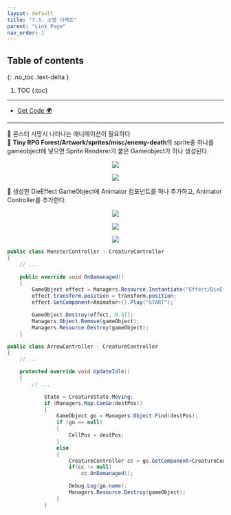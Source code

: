 ```yaml
---
layout: default
title: "7.3. 소멸 이펙트"
parent: "Link Page"
nav_order: 1
---
```


## Table of contents
{: .no_toc .text-delta }

1. TOC
{:toc}

---

* [Get Code 🌍](https://github.com/EasyCoding-7/UnityPortfolio/tree/7.3.Destroy)

---

🍬 몬스터 사망시 나타나는 애니메이션이 필요하다<br>
🍬 **Tiny RPG Forest/Artwork/sprites/misc/enemy-death**의 sprite중 하나를 gameobject에 넣으면 Sprite Renderer가 붙은 Gameobject가 하나 생성된다.

<p align="center">
  <img src="https://taehyungs-programming-blog.github.io/blog/assets/images/csharp/unity-adv/unity-adv-7-3-1.png"/>
</p>

<p align="center">
  <img src="https://taehyungs-programming-blog.github.io/blog/assets/images/csharp/unity-adv/unity-adv-7-3-2.png"/>
</p>

🍬 생성한 DieEffect GameObject에 Animator 컴포넌트를 하나 추가하고, Animator Controller를 추가한다.

<p align="center">
  <img src="https://taehyungs-programming-blog.github.io/blog/assets/images/csharp/unity-adv/unity-adv-7-3-3.png"/>
</p>

<p align="center">
  <img src="https://taehyungs-programming-blog.github.io/blog/assets/images/csharp/unity-adv/unity-adv-7-3-4.png"/>
</p>

<p align="center">
  <img src="https://taehyungs-programming-blog.github.io/blog/assets/images/csharp/unity-adv/unity-adv-7-3-5.png"/>
</p>

```csharp
public class MonsterController : CreatureController
{
    // ...

	public override void OnDamanaged()
	{
		GameObject effect = Managers.Resource.Instantiate("Effect/DieEffect");
		effect.transform.position = transform.position;
		effect.GetComponent<Animator>().Play("START");

		GameObject.Destroy(effect, 0.5f);
		Managers.Object.Remove(gameObject);
		Managers.Resource.Destroy(gameObject);
	}
```

```csharp
public class ArrowController : CreatureController
{
    // ...

	protected override void UpdateIdle()
	{
		// ...

			State = CreatureState.Moving;
			if (Managers.Map.CanGo(destPos))
			{
				GameObject go = Managers.Object.Find(destPos);
				if (go == null)
				{
					CellPos = destPos;
				}
				else
                {
					CreatureController cc = go.GetComponent<CreatureController>();
					if(cc != null)
						cc.OnDamanaged();

					Debug.Log(go.name);
					Managers.Resource.Destroy(gameObject);
				}
			}
```